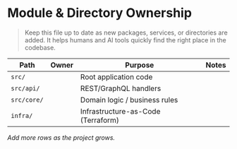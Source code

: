 # Module & Directory Ownership

> Keep this file up to date as new packages, services, or directories are added. It helps humans and AI tools quickly find the right place in the codebase.

| Path        | Owner | Purpose                            | Notes |
| ----------- | ----- | ---------------------------------- | ----- |
| `src/`      |       | Root application code              |       |
| `src/api/`  |       | REST/GraphQL handlers              |       |
| `src/core/` |       | Domain logic / business rules      |       |
| `infra/`    |       | Infrastructure-as-Code (Terraform) |       |

_Add more rows as the project grows._
